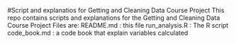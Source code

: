 #Script and explanatios for Getting and Cleaning Data Course Project
This repo contains scripts and explanations for the Getting and Cleaning Data Course Project
Files are:
README.md : this file
run_analysis.R : The R script
code_book.md : a code book that explain variables calculated
